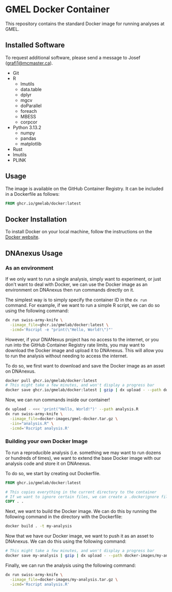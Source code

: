 # GMEL Docker Container

This repository contains the standard Docker image for running analyses at GMEL.

## Installed Software
To request additional software, please send a message to Josef ([grafj1@mcmaster.ca](mailto:grafj1@mcmaster.ca)).
- Git
- R
  - lmutils
  - data.table
  - dplyr
  - mgcv
  - doParallel
  - foreach
  - MBESS
  - corpcor
- Python 3.13.2
  - numpy
  - pandas
  - matplotlib
- Rust
- lmutils
- PLINK

## Usage
The image is available on the GitHub Container Registry. It can be included in a Dockerfile as follows:

```Dockerfile
FROM ghcr.io/gmelab/docker:latest
```

## Docker Installation
To install Docker on your local machine, follow the instructions on the [Docker website](https://docs.docker.com/engine/install/).

## DNAnexus Usage

### As an environment
If we only want to run a single analysis, simply want to experiment, or just don't want to deal with Docker, we can use the Docker image as an environment on DNAnexus then run commands directly on it.

The simplest way is to simply specify the container ID in the `dx run` command. For example, if we want to run a simple R script, we can do so using the following command:

```bash
dx run swiss-army-knife \
  -iimage_file=ghcr.io/gmelab/docker:latest \
  -icmd='Rscript -e "print(\"Hello, World!\")"'
```

However, if your DNANexus project has no access to the internet, or you run into the GitHub Container Registry rate limits, you may want to download the Docker image and upload it to DNAnexus. This will allow you to run the analysis without needing to access the internet.

To do so, we first want to download and save the Docker image as an asset on DNAnexus.

```bash
docker pull ghcr.io/gmelab/docker:latest
# This might take a few minutes, and won't display a progress bar
docker save ghcr.io/gmelab/docker:latest | gzip | dx upload - --path docker-images/gmel-docker.tar.gz
```

Now, we can run commands inside our container!

```bash
dx upload - <<< 'print("Hello, World!")' --path analysis.R
dx run swiss-army-knife \
  -iimage_file=docker-images/gmel-docker.tar.gz \
  -iin="analysis.R" \
  -icmd='Rscript analysis.R'
```

### Building your own Docker Image
To run a reproducible analysis (i.e. something we may want to run dozens or hundreds of times), we want to extend the base Docker image with our analysis code and store it on DNAnexus.

To do so, we start by creating out Dockerfile.

```Dockerfile
FROM ghcr.io/gmelab/docker:latest

# This copies everything in the current directory to the container
# If we want to ignore certain files, we can create a .dockerignore file
COPY . .
```

Next, we want to build the Docker image. We can do this by running the following command in the directory with the Dockerfile:

```bash
docker build . -t my-analysis
```

Now that we have our Docker image, we want to push it as an asset to DNAnexus. We can do this using the following command:

```bash
# This might take a few minutes, and won't display a progress bar
docker save my-analysis | gzip | dx upload - --path docker-images/my-analysis.tar.gz
```

Finally, we can run the analysis using the following command:

```bash
dx run swiss-army-knife \
  -iimage_file=docker-images/my-analysis.tar.gz \
  -icmd='Rscript analysis.R'
```
